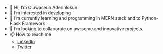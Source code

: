 - 👋 Hi, I’m Oluwaseun Aderinlokun
- 👀 I’m interested in developing 
- 🌱 I’m currently learning and programming in MERN stack and to Python-Flask Framework
- 💞️ I’m looking to collaborate on awesome and innovative projects.
- 📫 How to reach me
  - [LinkedIn](https://www.linkedin.com/in/oluwaseun-aderinlokun/)
  - [Twitter](https://www.twitter.com/oluwaseun_ebene)

<!---
oluwaseun-ebenezer/oluwaseun-ebenezer is a ✨ special ✨ repository because its `README.md` (this file) appears on your GitHub profile.
You can click the Preview link to take a look at your changes.
--->
